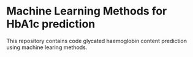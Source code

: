 # Machine Learning Methods for HbA1c prediction
This repository contains code glycated haemoglobin content prediction using machine learing methods. 